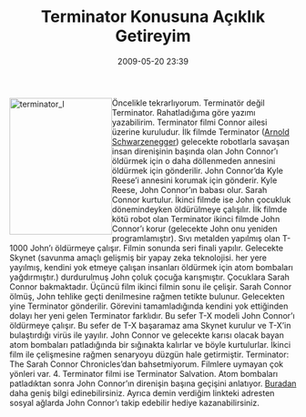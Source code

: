 ﻿---
layout: post
title: Terminator Konusuna A&#231;&#305;kl&#305;k Getireyim
date: 2009-05-20 23:39
comments: true
categories: []
---
<p><img style="border-bottom: 0px; border-left: 0px; display: inline; margin-left: 0px; border-top: 0px; margin-right: 0px; border-right: 0px" title="terminator_l" border="0" alt="terminator_l" align="left" src="http://onurbaykal.com.tr/wp-content/uploads/2009/05/terminator-l.jpg" width="180" height="240" /> Öncelikle tekrarlıyorum. Terminatör değil Terminator. Rahatladığıma göre yazımı yazabilirim. Terminator filmi Connor ailesi üzerine kuruludur. İlk filmde Terminator (<a href="http://www.imdb.com/name/nm0000216/">Arnold Schwarzenegger</a>) gelecekte robotlarla savaşan insan direnişinin başında olan John Connor’ı öldürmek için o daha döllenmeden annesini öldürmek için gönderilir. John Connor’da Kyle Reese’i annesini korumak için gönderir. Kyle Reese, John Connor’ın babası olur. Sarah Connor kurtulur. İkinci filmde ise John çocukluk dönemindeyken öldürülmeye çalışılır. İlk filmde kötü robot olan Terminator ikinci filmde John Connor’ı korur (gelecekte John onu yeniden programlamıştır). Sıvı metalden yapılmış olan T-1000 John’ı öldürmeye çalışır. Filmin sonunda seri finali yapılır. Gelecekte Skynet (savunma amaçlı gelişmiş bir yapay zeka teknolojisi. her yere yayılmış, kendini yok etmeye çalışan insanları öldürmek için atom bombaları yağdırmıştır.) durdurulmuş John çoluk çocuğa karışmıştır. Çocuklara Sarah Connor bakmaktadır. Üçüncü film ikinci filmin sonu ile çelişir. Sarah Connor ölmüş, John tehlike geçti denilmesine rağmen tetikte bulunur. Gelecekten yine Terminator gönderilir. Görevini tamamladığında kendini yok ettiğinden dolayı her yeni gelen Terminator farklıdır. Bu sefer T-X modeli John Connor’ı öldürmeye çalışır. Bu sefer de T-X başaramaz ama Skynet kurulur ve T-X’in bulaştırdığı virüs ile yayılır. John Connor ve gelecekte karısı olacak bayan atom bombaları patladığında bir sığınakta kalırlar ve böyle kurtulurlar. İkinci film ile çelişmesine rağmen senaryoyu düzgün hale getirmiştir. Terminator: The Sarah Connor Chronicles’dan bahsetmiyorum. Filmlere uymayan çok yönleri var. 4. Terminator filmi ise Terminator Salvation. Atom bombaları patladıktan sonra John Connor’ın direnişin başına geçişini anlatıyor. <a href="http://terminatorizm.com/">Buradan</a> daha geniş bilgi edinebilirsiniz. Ayrıca demin verdiğim linkteki adresten sosyal ağlarda John Connor’ı takip edebilir hediye kazanabilirsiniz.</p>
